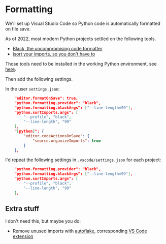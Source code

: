 # Formatting

We'll set up Visual Studio Code so Python code is automatically formatted on file save.

As of 2022, most modern Python projects settled on the following tools.

- [Black, the uncompromising code formatter](https://black.readthedocs.io/en/stable/)
- [isort your imports, so you don't have to](https://pycqa.github.io/isort/)

Those tools need to be installed in the working Python environment, see [here](environment.md).

Then add the following settings.

In the user `settings.json`:

```json
    "editor.formatOnSave": true,
    "python.formatting.provider": "black",
    "python.formatting.blackArgs": ["--line-length=99"],
    "python.sortImports.args": [
        "--profile", "black",
        "--line-length", "99"
    ],
    "[python]": {
        "editor.codeActionsOnSave": {
            "source.organizeImports": true
        }
    },
```

I'd repeat the following settings in `.vscode/settings.json` for each project:

```json
    "python.formatting.provider": "black",
    "python.formatting.blackArgs": ["--line-length=99"],
    "python.sortImports.args": [
        "--profile", "black",
        "--line-length", "99"
    ],
```

## Extra stuff

I don't need this, but maybe you do:
- Remove unused imports with [autoflake](https://pypi.org/project/autoflake/), corresponding [VS Code extension](https://marketplace.visualstudio.com/items?itemName=TrungNgo.autoflake)
